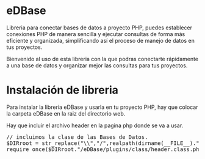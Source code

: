 # eDBase
Libreria para conectar bases de datos a proyecto PHP, puedes establecer conexiones PHP de manera sencilla y ejecutar consultas de forma más eficiente y organizada, simplificando así el proceso de manejo de datos en tus proyectos.

Bienvenido al uso de esta libreria con la que podras conectarte rápidamente a una base de datos y organizar mejor las consultas para tus proyectos.

# Instalación de libreria
Para instalar la librería eDBase y usarla en tu proyecto PHP, hay que colocar la carpeta eDBase en la raiz del directorio web.

Hay que incluir el archivo header en la pagina php donde se va a usar.

<pre>
// incluimos la clase de las Bases de Datos.
$DIRroot = str_replace("\\","/",realpath(dirname(__FILE__)."/../../..").'/');
require_once($DIRroot."/eDBase/plugins/class/header.class.php");
</pre>
